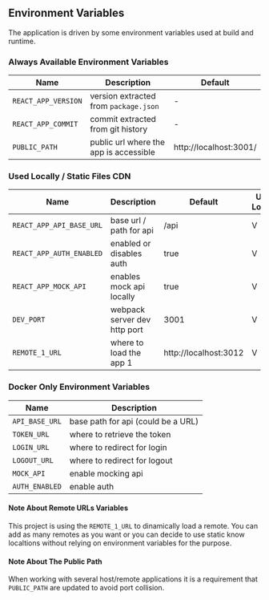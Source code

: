 ## Environment Variables

The application is driven by some environment variables used at build and runtime.


### Always Available Environment Variables

| Name | Description | Default |
|---|---|---|
| `REACT_APP_VERSION` | version extracted from `package.json` | - |
| `REACT_APP_COMMIT` | commit extracted from git history | - |
| `PUBLIC_PATH` | public url where the app is accessible | http://localhost:3001/ |

### Used Locally / Static Files CDN

| Name | Description | Default | Used Locally | Used In A Deployment
|---|---|---|---|---|
| `REACT_APP_API_BASE_URL` | base url / path for api | /api | V | ? |
| `REACT_APP_AUTH_ENABLED` | enabled or disables auth | true | V | ? |
| `REACT_APP_MOCK_API` |  enables mock api locally | true | V | ? |
| `DEV_PORT` | webpack server dev http port | 3001 | V |   |
| `REMOTE_1_URL` | where to load the app 1 | http://localhost:3012 | V | V |

### Docker Only Environment Variables

| Name | Description |
|---|---|
| `API_BASE_URL` | base path for api (could be a URL) |
| `TOKEN_URL` | where to retrieve the token |
| `LOGIN_URL` | where to redirect for login |
| `LOGOUT_URL` | where to redirect for logout |
| `MOCK_API` | enable mocking api |
| `AUTH_ENABLED` | enable auth |

#### Note About Remote URLs Variables

This project is using the `REMOTE_1_URL` to dinamically load a remote. You can add as many remotes as you want or you can decide to use static know localtions without relying on environment variables for the purpose.

#### Note About The Public Path

When working with several host/remote applications it is a requirement that
`PUBLIC_PATH` are updated to avoid port collision.